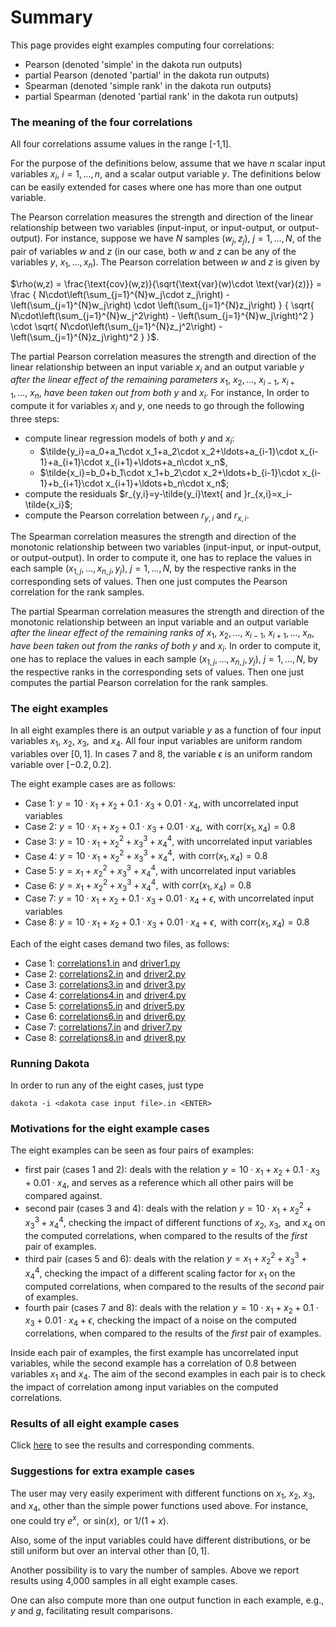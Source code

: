 # Summary

This page provides eight examples computing four correlations:
- Pearson (denoted 'simple' in the dakota run outputs)
- partial Pearson (denoted 'partial' in the dakota run outputs)
- Spearman (denoted 'simple rank' in the dakota run outputs)
- partial Spearman (denoted 'partial rank' in the dakota run outputs)

### The meaning of the four correlations

All four correlations assume values in the range [-1,1].

For the purpose of the definitions below, assume that we have $n$ scalar input variables $x_i,~i=1,\ldots,n$, and a scalar output variable $y$.
The definitions below can be easily extended for cases where one has more than one output variable.

The Pearson correlation measures the strength and direction of the linear relationship between two variables (input-input, or input-output, or output-output).
For instance, suppose we have $N\text{ samples }(w_j,z_j),~j=1,\ldots,N$, of the pair of variables $w\text{ and }z$ (in our case, both $w\text{ and }z$ can be any of the variables $y,~x_1,\ldots,x_n$).
The Pearson correlation between $w\text{ and }z$ is given by

$\rho(w,z) = \frac{\text{cov}(w,z)}{\sqrt{\text{var}(w)\cdot \text{var}(z)}} = \frac { N\cdot\left(\sum_{j=1}^{N}w_j\cdot z_j\right) - \left(\sum_{j=1}^{N}w_j\right) \cdot \left(\sum_{j=1}^{N}z_j\right) } { \sqrt{ N\cdot\left(\sum_{j=1}^{N}w_j^2\right) - \left(\sum_{j=1}^{N}w_j\right)^2 } \cdot \sqrt{ N\cdot\left(\sum_{j=1}^{N}z_j^2\right) - \left(\sum_{j=1}^{N}z_j\right)^2 } }$.

The partial Pearson correlation measures the strength and direction of the linear relationship between an input variable $x_i$ and an output variable $y$ *after the linear effect of the remaining parameters* $x_1,~x_2,\ldots,~x_{i-1},~x_{i+1},\ldots,~x_n$, *have been taken out from both* $y\text{ and }x_i$.
For instance, In order to compute it for variables $x_i\text{ and }y$, one needs to go through the following three steps:
- compute linear regression models of both $y\text{ and }x_i$:
  - $\tilde{y_i}=a_0+a_1\cdot x_1+a_2\cdot x_2+\ldots+a_{i-1}\cdot x_{i-1}+a_{i+1}\cdot x_{i+1}+\ldots+a_n\cdot x_n$,
  - $\tilde{x_i}=b_0+b_1\cdot x_1+b_2\cdot x_2+\ldots+b_{i-1}\cdot x_{i-1}+b_{i+1}\cdot x_{i+1}+\ldots+b_n\cdot x_n$;
- compute the residuals $r_{y,i}=y-\tilde{y_i}\text{ and }r_{x,i}=x_i-\tilde{x_i}$;
- compute the Pearson correlation between $r_{y,i}\text{ and }r_{x,i}$.

The Spearman correlation measures the strength and direction of the monotonic relationship between two variables (input-input, or input-output, or output-output).
In order to compute it, one has to replace the values in each sample $(x_{1,j},\ldots,x_{n,j},y_j),~j=1,\ldots,N$, by the respective ranks in the corresponding sets of values.
Then one just computes the Pearson correlation for the rank samples.

The partial Spearman correlation measures the strength and direction of the monotonic relationship between an input variable and an output variable *after the linear effect of the remaining ranks of* $x_1,~x_2,\ldots,~x_{i-1},~x_{i+1},\ldots,~x_n$, *have been taken out from the ranks of both* $y\text{ and }x_i$.
In order to compute it, one has to replace the values in each sample $(x_{1,j},\ldots,x_{n,j},y_j),~j=1,\ldots,N$, by the respective ranks in the corresponding sets of values.
Then one just computes the partial Pearson correlation for the rank samples.

### The eight examples

In all eight examples there is an output variable $y$ as a function of four input variables $x_1,~x_2,~x_3,\text{ and }x_4$.
All four input variables are uniform random variables over $[0,1]$.
In cases 7 and 8, the variable $\epsilon$ is an uniform random variable over $[-0.2, 0.2]$.

The eight example cases are as follows:
- Case 1: $y = 10 \cdot x_1 + x_2 + 0.1 \cdot x_3 + 0.01 \cdot x_4$, with uncorrelated input variables
- Case 2: $y = 10 \cdot x_1 + x_2 + 0.1 \cdot x_3 + 0.01 \cdot x_4,\text{ with corr}(x_1,x_4)=0.8$
- Case 3: $y = 10 \cdot x_1 + x_2^2 + x_3^3 + x_4^4$, with uncorrelated input variables
- Case 4: $y = 10 \cdot x_1 + x_2^2 + x_3^3 + x_4^4,\text{ with corr}(x_1,x_4)=0.8$
- Case 5: $y = x_1 + x_2^2 + x_3^3 + x_4^4$, with uncorrelated input variables
- Case 6: $y = x_1 + x_2^2 + x_3^3 + x_4^4,\text{ with corr}(x_1,x_4)=0.8$
- Case 7: $y = 10 \cdot x_1 + x_2 + 0.1 \cdot x_3 + 0.01 \cdot x_4 + \epsilon$, with uncorrelated input variables
- Case 8: $y = 10 \cdot x_1 + x_2 + 0.1 \cdot x_3 + 0.01 \cdot x_4 + \epsilon,\text{ with corr}(x_1,x_4)=0.8$

Each of the eight cases demand two files, as follows:
- Case 1: [correlations1.in](./correlations1.in) and [driver1.py](./driver1.py)
- Case 2: [correlations2.in](./correlations2.in) and [driver2.py](./driver2.py)
- Case 3: [correlations3.in](./correlations3.in) and [driver3.py](./driver3.py)
- Case 4: [correlations4.in](./correlations4.in) and [driver4.py](./driver4.py)
- Case 5: [correlations5.in](./correlations5.in) and [driver5.py](./driver5.py)
- Case 6: [correlations6.in](./correlations6.in) and [driver6.py](./driver6.py)
- Case 7: [correlations7.in](./correlations7.in) and [driver7.py](./driver7.py)
- Case 8: [correlations8.in](./correlations8.in) and [driver8.py](./driver8.py)

### Running Dakota

In order to run any of the eight cases, just type

```
dakota -i <dakota case input file>.in <ENTER>
```

### Motivations for the eight example cases

The eight examples can be seen as four pairs of examples:
- first pair (cases 1 and 2): deals with the relation $y = 10 \cdot x_1 + x_2 + 0.1 \cdot x_3 + 0.01 \cdot x_4$, and serves as a reference which all other pairs will be compared against.
- second pair (cases 3 and 4): deals with the relation $y = 10 \cdot x_1 + x_2^2 + x_3^3 + x_4^4$, checking the impact of different functions of $x_2,~x_3,\text{ and }x_4$ on the computed correlations,
when compared to the results of the *first* pair of examples.
- third pair (cases 5 and 6): deals with the relation $y = x_1 + x_2^2 + x_3^3 + x_4^4$, checking the impact of a different scaling factor for $x_1$ on the computed correlations,
when compared to the results of the *second* pair of examples.
- fourth pair (cases 7 and 8): deals with the relation $y = 10 \cdot x_1 + x_2 + 0.1 \cdot x_3 + 0.01 \cdot x_4 + \epsilon$, checking the impact of a noise on the computed correlations,
when compared to the results of the *first* pair of examples.

Inside each pair of examples, the first example has uncorrelated input variables, while the second example has a correlation of 0.8 between variables $x_1\text{ and }x_4$. The aim of the second examples
in each pair is to check the impact of correlation among input variables on the computed correlations.

### Results of all eight example cases

Click [here](./results) to see the results and corresponding comments.

### Suggestions for extra example cases

The user may very easily experiment with different functions on $x_1,~x_2,~x_3,\text{ and }x_4$, other than
the simple power functions used above. For instance, one could try $e^{x},\text{ or sin}(x),\text{ or }1/(1+x)$.

Also, some of the input variables could have different distributions, or be still uniform but over
an interval other than $[0,1]$.

Another possibility is to vary the number of samples. Above we report results using 4,000 samples in all eight example cases.

One can also compute more than one output function in each example, e.g., $y\text{ and }g$, facilitating result comparisons.